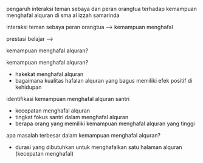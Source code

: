 <!-- pengaruh interaksi teman sebaya dan peran orangtua terhadap prestasi belajar santri penghafal alquran di sma al izzah samarinda -->

pengaruh interaksi teman sebaya dan peran orangtua terhadap kemampuan menghafal alquran di sma al izzah samarinda

interaksi teman sebaya
peran orangtua
--> kemampuan menghafal
<!-- --> prestasi belajar -->

<!-- prestasi menghafal alquran? -->
kemampuan menghafal alquran?

kemampuan menghafal alquran?
- hakekat menghafal alquran
- bagaimana kualitas hafalan alquran yang bagus memiliki efek positif di kehidupan

identifikasi kemampuan menghafal alquran santri
- kecepatan menghafal alquran
- tingkat fokus santri dalam menghafal alquran
- berapa orang yang memiliki kemampuan menghafal alquran yang tinggi

apa masalah terbesar dalam kemampuan menghafal alquran?
- durasi yang dibutuhkan untuk menghafalkan satu halaman alquran (kecepatan menghafal)

<!-- prestasi belajar
-  -->